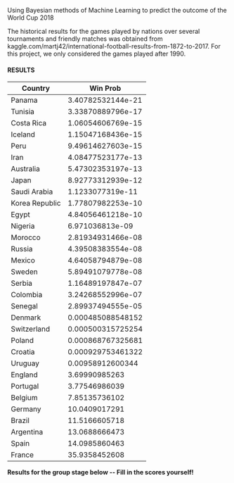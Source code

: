 

Using Bayesian methods of Machine Learning to predict the outcome of the World Cup 2018


The historical results for the games played by nations over several tournaments and friendly matches was obtained from kaggle.com/martj42/international-football-results-from-1872-to-2017. For this project, we only considered the games played after 1990.



#### RESULTS
|  **Country**		|	**Win Prob**	|
| ------------- 	| ------------- 	|
| Panama			| 3.40782532144e-21 |    
| Tunisia			| 3.33870889796e-17 |    
| Costa Rica		| 1.06054606769e-15 |    
| Iceland			| 1.15047168436e-15 |    
| Peru				| 9.49614627603e-15 |    
| Iran				| 4.08477523177e-13 |    
| Australia			| 5.47302353197e-13 |    
| Japan				| 8.92773312939e-12 |    
| Saudi Arabia		| 1.1233077319e-11  |    
| Korea Republic	| 1.77807982253e-10 |    
| Egypt				| 4.84056461218e-10 |    
| Nigeria			| 6.971036813e-09   |    
| Morocco			| 2.81934931466e-08 |    
| Russia			| 4.39508383554e-08 |    
| Mexico			| 4.64058794879e-08 |    
| Sweden			| 5.89491079778e-08 |    
| Serbia			| 1.16489197847e-07 |    
| Colombia			| 3.24268552996e-07 |    
| Senegal			| 2.89937494555e-05 |    
| Denmark			| 0.000485088548152 |    
| Switzerland		| 0.000500315725254 |    
| Poland			| 0.000868767325681 |    
| Croatia			| 0.000929753461322 |    
| Uruguay			| 0.00958912600344  |    
| England			| 3.69990985263 	|    
| Portugal			| 3.77546986039 	|    
| Belgium			| 7.85135736102 	|    
| Germany			| 10.0409017291 	|    
| Brazil			| 11.5166605718 	|    
| Argentina			| 13.0688666473 	|    
| Spain				| 14.0985860463 	|    
| France			| 35.9358452608 	|    


**Results for the group stage  below -- Fill in the scores yourself!**


